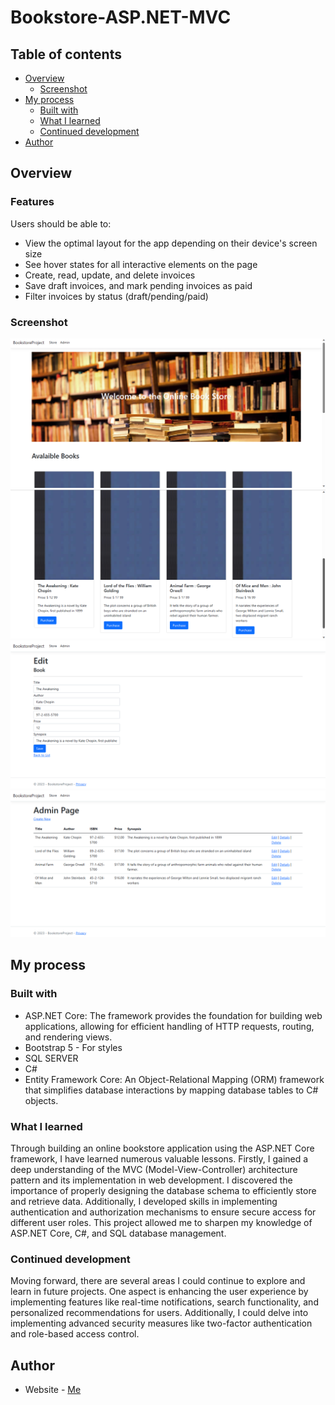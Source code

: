 # Bookstore-ASP.NET-MVC

## Table of contents

- [Overview](#overview)
  - [Screenshot](#screenshot)
- [My process](#my-process)
  - [Built with](#built-with)
  - [What I learned](#what-i-learned)
  - [Continued development](#continued-development)
- [Author](#author)

## Overview

  ### Features

Users should be able to:

- View the optimal layout for the app depending on their device's screen size
- See hover states for all interactive elements on the page
- Create, read, update, and delete invoices
- Save draft invoices, and mark pending invoices as paid
- Filter invoices by status (draft/pending/paid)

### Screenshot

![](./home.png)
![](./books.png)
![](./editbooks.png)
![](./crud.png)


## My process

### Built with

- ASP.NET Core: The framework provides the foundation for building web applications, allowing for efficient handling of HTTP requests, routing, and rendering views.
- Bootstrap 5 - For styles
- SQL SERVER
- C#
- Entity Framework Core: An Object-Relational Mapping (ORM) framework that simplifies database interactions by mapping database tables to C# objects.

### What I learned

Through building an online bookstore application using the ASP.NET Core framework, I have learned numerous valuable lessons. Firstly, I gained a deep understanding of the MVC (Model-View-Controller) architecture pattern and its implementation in web development. I discovered the importance of properly designing the database schema to efficiently store and retrieve data. Additionally, I developed skills in implementing authentication and authorization mechanisms to ensure secure access for different user roles. This project allowed me to sharpen my knowledge of ASP.NET Core, C#, and SQL database management.

### Continued development

Moving forward, there are several areas I could continue to explore and learn in future projects. One aspect is enhancing the user experience by implementing features like real-time notifications, search functionality, and personalized recommendations for users. Additionally, I could delve into implementing advanced security measures like two-factor authentication and role-based access control. 

## Author

- Website - [Me](https://github.com/emmanuelmav/)
